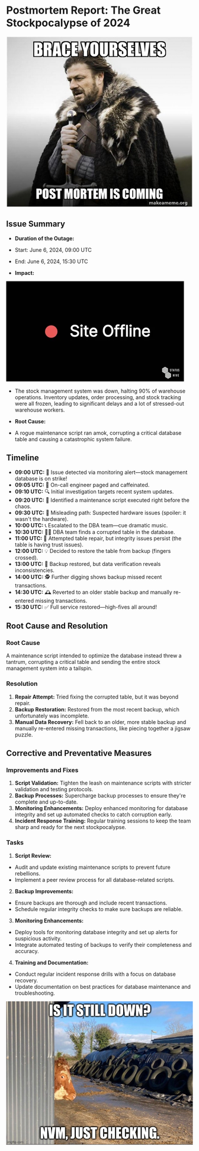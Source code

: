# Postmortem Report: The Great Stockpocalypse of 2024

![Postmortem is comming](./postmortem.jpg)

## Issue Summary

- **Duration of the Outage:**
 - Start: June 6, 2024, 09:00 UTC
 - End: June 6, 2024, 15:30 UTC

- **Impact:**

![server down](./offline.webp)

 - The stock management system was down, halting 90% of warehouse operations. Inventory updates, order processing, and stock tracking were all frozen, leading to significant delays and a lot of stressed-out warehouse workers.

- **Root Cause:**
 - A rogue maintenance script ran amok, corrupting a critical database table and causing a catastrophic system failure.

## Timeline

- **09:00 UTC:** 🛑 Issue detected via monitoring alert—stock management database is on strike!
- **09:05 UTC:** 🚨 On-call engineer paged and caffeinated.
- **09:10 UTC:** 🔍 Initial investigation targets recent system updates.
- **09:20 UTC:** 🎯 Identified a maintenance script executed right before the chaos.
- **09:30 UTC:** 🧭 Misleading path: Suspected hardware issues (spoiler: it wasn't the hardware).
- **10:00 UTC:** 📞 Escalated to the DBA team—cue dramatic music.
- **10:30 UTC:** 🕵️‍♂️ DBA team finds a corrupted table in the database.
- **11:00 UTC:** 🔧 Attempted table repair, but integrity issues persist (the table is having trust issues).
- **12:00 UTC:** 💡 Decided to restore the table from backup (fingers crossed).
- **13:00 UTC:** 🔄 Backup restored, but data verification reveals inconsistencies.
- **14:00 UTC:** 🕵️ Further digging shows backup missed recent transactions.
- **14:30 UTC:** 🕰 Reverted to an older stable backup and manually re-entered missing transactions.
- **15:30 UTC:** ✅ Full service restored—high-fives all around!

## Root Cause and Resolution

### Root Cause

A maintenance script intended to optimize the database instead threw a tantrum, corrupting a critical table and sending the entire stock management system into a tailspin.

### Resolution

1. **Repair Attempt:** Tried fixing the corrupted table, but it was beyond repair.
2. **Backup Restoration:** Restored from the most recent backup, which unfortunately was incomplete.
3. **Manual Data Recovery:** Fell back to an older, more stable backup and manually re-entered missing transactions, like piecing together a jigsaw puzzle.

## Corrective and Preventative Measures

### Improvements and Fixes

1. **Script Validation:** Tighten the leash on maintenance scripts with stricter validation and testing protocols.
2. **Backup Processes:** Supercharge backup processes to ensure they're complete and up-to-date.
3. **Monitoring Enhancements:** Deploy enhanced monitoring for database integrity and set up automated checks to catch corruption early.
4. **Incident Response Training:** Regular training sessions to keep the team sharp and ready for the next stockpocalypse.

### Tasks

1. **Script Review:**
  - Audit and update existing maintenance scripts to prevent future rebellions.
  - Implement a peer review process for all database-related scripts.

2. **Backup Improvements:**
  - Ensure backups are thorough and include recent transactions.
  - Schedule regular integrity checks to make sure backups are reliable.

3. **Monitoring Enhancements:**
  - Deploy tools for monitoring database integrity and set up alerts for suspicious activity.
  - Integrate automated testing of backups to verify their completeness and accuracy.

4. **Training and Documentation:**
  - Conduct regular incident response drills with a focus on database recovery.
  - Update documentation on best practices for database maintenance and troubleshooting.

![Just checking](./server-down.jpg)